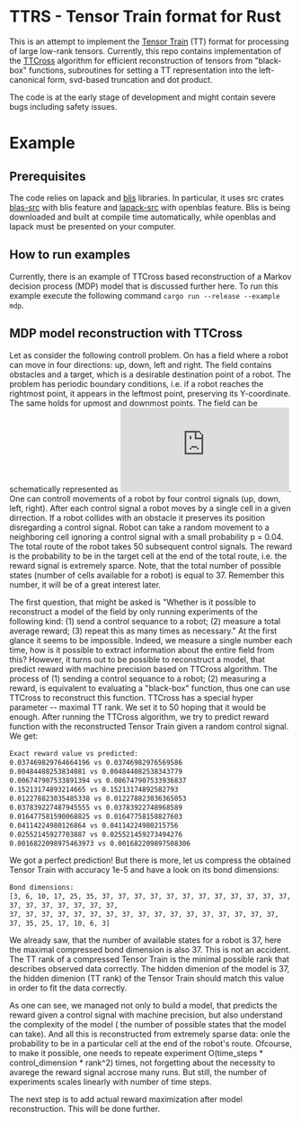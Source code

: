 # TTRS - Tensor Train format for Rust
This is an attempt to implement the [Tensor Train](https://sites.pitt.edu/~sjh95/related_papers/tensor_train_decomposition.pdf) (TT) format for processing of large low-rank tensors.
Currently, this repo contains implementation of the [TTCross](https://www.sciencedirect.com/science/article/pii/S0024379509003747) algorithm for efficient reconstruction of tensors from "black-box"
functions, subroutines for setting a TT representation into the left-canonical form, svd-based truncation and dot product.

The code is at the early stage of development and might contain severe bugs including safety issues.

# Example
## Prerequisites
The code relies on lapack and [blis](https://github.com/flame/blis) libraries. In particular, it uses src crates [blas-src](https://crates.io/crates/blas-src) with
blis feature and [lapack-src](https://crates.io/crates/lapack-src) with openblas feature. Blis is being downloaded and built at compile time automatically, while openblas
and lapack must be presented on your computer.
## How to run examples
Currently, there is an example of TTCross based reconstruction of a Markov decision process (MDP) model that is discussed further here. To run this example
execute the following command `cargo run --release --example mdp`.
## MDP model reconstruction with TTCross
Let as consider the following controll problem. On has a field where a robot can move in four directions: up, down, left and right. The field contains obstacles
and a target, which is a desirable destination point of a robot. The problem has periodic boundary conditions, i.e. if a robot reaches the rightmost point, it appears
in the leftmost point, preserving its Y-coordinate. The same holds for upmost and downmost points. The field can be schematically represented as
![follows](https://github.com/LuchnikovI/ttrs/blob/main/readmepics/field.pdf). One can controll movements of a robot by four control signals (up, down, left, right).
After each control signal a robot moves by a single cell in a given dirrection. If a robot collides with an obstacle it preserves its position disregarding a control signal.
Robot can take a random movement to a neighboring cell ignoring a control signal with a small probability p = 0.04. The total route of the robot takes 50 subsequent control
signals. The reward is the probability to be in the target cell at the end of the total route, i.e. the reward signal is extremely sparce. Note, that the total number of
possible states (number of cells available for a robot) is equal to 37. Remember this number, it will be of a great interest later.

The first question, that might be asked is "Whether is it possible to reconstruct a model of the field by only running experiments of the following kind:
(1) send a control sequance to a robot; (2) measure a total average reward; (3) repeat this as many times as necessary." At the first glance it seems to be impossible.
Indeed, we measure a single number each time, how is it possible to extract information about the entire field from this? However, it turns out to be
possible to reconstruct a model, that predict reward with machine precision based on TTCross algorithm. The process of (1) sending a control sequance to a robot;
(2) measuring a reward, is equivalent to evaluating a "black-box" function, thus one can use TTCross to reconstruct this function. TTCross has a special
hyper parameter -- maximal TT rank. We set it to 50 hoping that it would be enough. After running the TTCross algorithm, we try to predict reward function with
the reconstructed Tensor Train given a random control signal. We get:

    Exact reward value vs predicted:
    0.037469829764664196 vs 0.03746982976569586
    0.00484408253834081 vs 0.004844082538343779
    0.006747907533891394 vs 0.006747907533936837
    0.15213174893214665 vs 0.15213174892582793
    0.012278823035485338 vs 0.012278823036365053
    0.037839227487945555 vs 0.03783922748968589
    0.016477581590068825 vs 0.01647758158827603
    0.04114224980126864 vs 0.04114224980215756
    0.02552145927703887 vs 0.025521459273494276
    0.0016822098975463973 vs 0.001682209897508306
We got a perfect prediction!
But there is more, let us compress the obtained Tensor Train with accuracy 1e-5 and have a look on its bond dimensions:

    Bond dimensions:
    [3, 6, 10, 17, 25, 35, 37, 37, 37, 37, 37, 37, 37, 37, 37, 37, 37, 37, 37, 37, 37, 37, 37, 37, 37, 
    37, 37, 37, 37, 37, 37, 37, 37, 37, 37, 37, 37, 37, 37, 37, 37, 37, 37, 35, 25, 17, 10, 6, 3]

We already saw, that the number of available states for a robot is 37, here the maximal compressed bond dimension is also 37. This is not an accident.
The TT rank of a compressed Tensor Train is the minimal possible rank that describes observed data correctly. The hidden dimenion of the model is 37, the
hidden dimenion (TT rank) of the Tensor Train should match this value in order to fit the data correctly.

As one can see, we managed not only to build a model, that predicts the reward given a control signal with machine precision, but also understand the complexity of the model (
the number of possible states that the model can take). And all this is reconstructed from extremely sparse data: onle the probability to be in a particular cell at the end
of the robot's route. Ofcourse, to make it possible, one needs to repeate experiment O(time_steps * control_dimension * rank^2) times, not forgetting about the necessity
to avarege the reward signal accrose many runs. But still, the number of experiments scales linearly with number of time steps.

The next step is to add actual reward maximization after model reconstruction. This will be done further.

